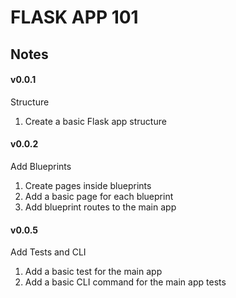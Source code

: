 # FLASK APP 101

## Notes

#### v0.0.1
Structure
1. Create a basic Flask app structure

#### v0.0.2
Add Blueprints
1. Create pages inside blueprints
2. Add a basic page for each blueprint
3. Add blueprint routes to the main app

#### v0.0.5
Add Tests and CLI
1. Add a basic test for the main app
2. Add a basic CLI command for the main app tests
